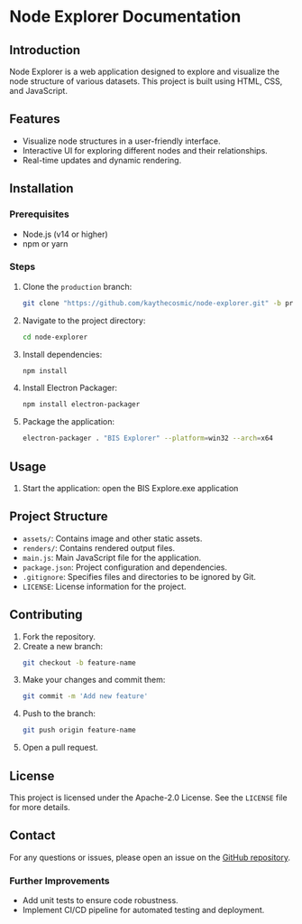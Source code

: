 # Node Explorer Documentation

## Introduction
Node Explorer is a web application designed to explore and visualize the node structure of various datasets. This project is built using HTML, CSS, and JavaScript.

## Features
- Visualize node structures in a user-friendly interface.
- Interactive UI for exploring different nodes and their relationships.
- Real-time updates and dynamic rendering.

## Installation
### Prerequisites
- Node.js (v14 or higher)
- npm or yarn

### Steps
1. Clone the `production` branch:
    ```sh
    git clone "https://github.com/kaythecosmic/node-explorer.git" -b production
    ```
2. Navigate to the project directory:
    ```sh
    cd node-explorer
    ```
3. Install dependencies:
    ```sh
    npm install
    ```
4. Install Electron Packager:
    ```sh
    npm install electron-packager
    ```
5. Package the application:
    ```sh
    electron-packager . "BIS Explorer" --platform=win32 --arch=x64
    ```

## Usage
1. Start the application:
    open the BIS Explore.exe application

## Project Structure
- `assets/`: Contains image and other static assets.
- `renders/`: Contains rendered output files.
- `main.js`: Main JavaScript file for the application.
- `package.json`: Project configuration and dependencies.
- `.gitignore`: Specifies files and directories to be ignored by Git.
- `LICENSE`: License information for the project.

## Contributing
1. Fork the repository.
2. Create a new branch:
    ```sh
    git checkout -b feature-name
    ```
3. Make your changes and commit them:
    ```sh
    git commit -m 'Add new feature'
    ```
4. Push to the branch:
    ```sh
    git push origin feature-name
    ```
5. Open a pull request.

## License
This project is licensed under the Apache-2.0 License. See the `LICENSE` file for more details.

## Contact
For any questions or issues, please open an issue on the [GitHub repository](https://github.com/kaythecosmic/node-explorer).

### Further Improvements
- Add unit tests to ensure code robustness.
- Implement CI/CD pipeline for automated testing and deployment.
